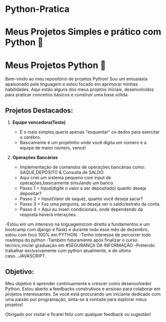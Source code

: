 # Python-Pratica
# Meus Projetos Simples e prático com Python 🚀

# Meus Projetos Python 🚀

Bem-vindo ao meu repositório de projetos Python! Sou um entusiasta apaixonado pela linguagem e estou focado em aprimorar minhas habilidades. Aqui estão alguns dos meus projetos iniciais, desenvolvidos para praticar conceitos básicos e construir uma base sólida:

## Projetos Destacados:

1. **Equipe vencedora(Teste)**
   - É o mais simples,queria apenas "esquentar" os dedos para exercitar o cerébro.
   - Basicamente é um projetinho onde você digita um número e a equipe de maior número, vence!
   
2. **Operações Bancárias**
   - Implementação de comandos de operações bancárias como: SAQUE,DEPÓSITO & Consulta de SALDO.
   - Aqui criei um sistema pequeno com input de operações,basicamente simulando um banco.
   - Passo 1 = Input(digite o valor a ser depositado) quanto deseja depositar?
   - Passo 2 = Input(Valor de saque), quanto você deseja sacar?
   - Passo 3 = Faz uma pergunta, se deseja ver o saldo/extrato da conta.
   - Passo 4 = Aqui eu inseri condicionais, onde dependendo da resposta haverá interações.

-Estou em um intensivo na linguagem(com direito a fundamentos e um bootcamp com django e flask) e durante todo esse mês de dezembro, estou com foco 100% em PYTHON.
-Tenho interesse de percorrer todo roadmpa do python
-Também futuramente após finalizar o curso técnico,iniciar graduação em #SEGURANÇA DA INFORMAÇÃO
-Pretendo trabalhar exclusivamente com python atualmente, e de último caso...JAVASCRIPT.

## Objetivo:
Meu objetivo é aprender continuamente e crescer como desenvolvedor Python. Estou aberto a feedbacks construtivos e ansioso para colaborar em projetos interessantes. Se você está procurando um iniciante dedicado com uma paixão por programação, sinta-se à vontade para explorar meus projetos!

Obrigado por visitar e ficarei feliz com qualquer feedback ou sugestão!

